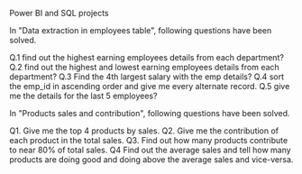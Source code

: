 Power BI and SQL projects

In "Data extraction in employees table", following questions have been solved.

Q.1 find out the highest earning employees details from each department?
Q.2 find out the highest and lowest earning employees details from each department?
Q.3 Find the 4th largest salary with the emp details?
Q.4 sort the emp_id in ascending order and give me every alternate record.
Q.5 give me the details for the last 5 employees?

In "Products sales and contribution", following questions have been solved.

Q1. Give me the top 4 products by sales.
Q2. Give me the contribution of each product in the total sales.
Q3. Find out how many products contribute to near 80% of total sales.
Q4 Find out the average sales and tell how many products are doing good and doing above the average sales and vice-versa.
